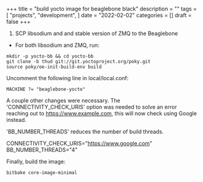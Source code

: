 +++
title = "build yocto image for beaglebone black"
description = ""
tags = [
    "projects",
    "development",
]
date = "2022-02-02"
categories = []
draft = false
+++

1. SCP libsodium and and stable version of ZMQ to the Beaglebone
+ For both libsodium and ZMQ, run:

<!-- code block -->
    mkdir -p yocto-bb && cd yocto-bb
    git clone -b thud git://git.yoctoproject.org/poky.git
    source poky/oe-init-build-env build

Uncomment the following line in local/local.conf:

<!-- code block-->
    MACHINE ?= "beaglebone-yocto"

A couple other changes were necessary. The 'CONNECTIVITY_CHECK_URIS' option was needed to
solve an error reaching out to https://www.example.com, this will now check using Google instead.

'BB_NUMBER_THREADS' reduces the number of build threads.

<!-- code block-->
   CONNECTIVITY_CHECK_URIS="https://www.google.com"
   BB_NUMBER_THREADS="4"

Finally, build the image:

<!-- code block-->
    bitbake core-image-minimal


